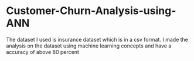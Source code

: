 # Customer-Churn-Analysis-using-ANN
The dataset I used is insurance dataset which is in a csv format. I made the analysis on the dataset using machine learning concepts and have a accuracy of above 80 percent
